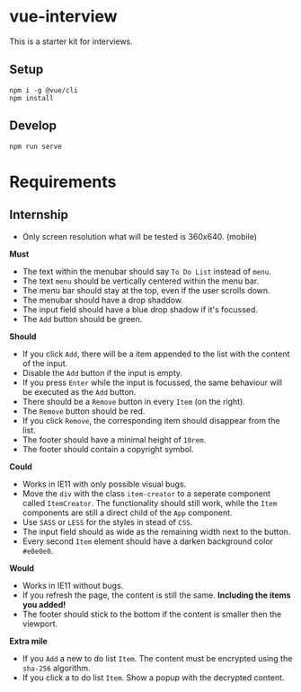 # vue-interview
This is a starter kit for interviews.

## Setup
```
npm i -g @vue/cli
npm install
```

## Develop
```
npm run serve
```

# Requirements
## Internship
- Only screen resolution what will be tested is 360x640. (mobile)

**Must**
- The text within the menubar should say `To Do List` instead of `menu`.
- The text `menu` should be vertically centered within the menu bar.
- The menu bar should stay at the top, even if the user scrolls down.
- The menubar should have a drop shaddow.
- The input field should have a blue drop shadow if it's focussed.
- The `Add` button should be green.


**Should**
- If you click `Add`, there will be a item appended to the list with the content of the input.
- Disable the `Add` button if the input is empty.
- If you press `Enter` while the input is focussed, the same behaviour will be executed as the `Add` button.
- There should be a `Remove` button in every `Item` (on the right).
- The `Remove` button should be red.
- If you click `Remove`, the corresponding item should disappear from the list.
- The footer should have a minimal height of `10rem`.
- The footer should contain a copyright symbol. 

**Could**
- Works in IE11 with only possible visual bugs.
- Move the `div` with the class `item-creator` to a seperate component called `ItemCreator`. The functionality should still work, while the `Item` components are still a direct child of the `App` component.
- Use `SASS` or `LESS` for the styles in stead of `CSS`.
- The input field should as wide as the remaining width next to the button.
- Every second `Item` element should have a darken background color `#e0e0e0`.

**Would**
- Works in IE11 without bugs.
- If you refresh the page, the content is still the same. **Including the items you added!**
- The footer should stick to the bottom if the content is smaller then the viewport.

**Extra mile**
- If you `Add` a new to do list `Item`. The content must be encrypted using the `sha-256` algorithm.
- If you click a to do list `Item`. Show a popup with the decrypted content.